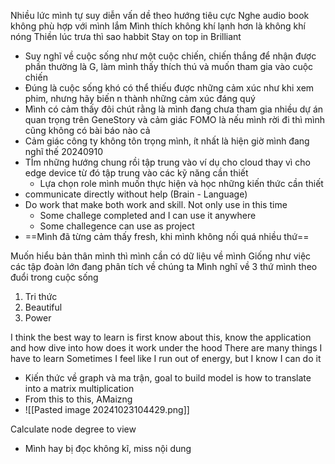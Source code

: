 Nhiều lức mình tự suy diễn vấn dề theo hướng tiêu cực
Nghe audio book không phù hợp với mình lắm
Mình thích không khí lạnh hơn là không khí nóng 
Thiền lúc trưa thì sao habbit
Stay on top in Brilliant
- Suy nghĩ về cuộc sống như một cuộc chiến, chiến thắng để nhận được phần thường là G, làm mình thấy thích thú và muốn tham gia vào cuộc chiến
- Đúng là cuộc sống khó có thể thiếu được những cảm xúc như khi xem phim, nhưng hãy biến n thành những cảm xúc đáng quý
- Mình có cảm thấy đôi chút rằng là mình đang chưa tham gia nhiều dự án quan trọng trên GeneStory và cảm giác FOMO là nếu mình rời đi thì mình cũng không có bài báo nào cả
- Cảm giác công ty không tôn trọng mình, ít nhất là hiện giờ mình đang nghĩ thế 20240910
- TÌm những hướng chung rồi tập trung vào ví dụ cho cloud thay vì cho edge device từ đó tập trung vào các kỹ năng cần thiết 
	- Lựa chọn role mình muốn thực hiện và học những kiến thức cần thiết
- communicate directly without help (Brain - Language)
- Do work that make both work and skill. Not only use in this time
	- Some challege completed and I can use it anywhere
	- Some challegence can use as project
- ==Mình đã từng cảm thấy fresh, khi mình không nối quá nhiều thứ==

Muốn hiểu bản thân mình thì mình cần có dữ liệu về mình
Giống như việc các tập đoàn lớn đang phân tích về chúng ta
Mình nghĩ về 3 thứ mình theo đuổi trong cuộc sống

1. Tri thức
2. Beautiful
3. Power

I think the best way to learn is first know about this, know the application and how dive into how does it work under the hood
There are many things I have to learn
Sometimes I feel like I run out of energy, but I know I can do it

- Kiến thức về graph và ma trận, goal to build model is how to translate into a matrix multiplication
- From this to this, AMaizng
- ![[Pasted image 20241023104429.png]]

Calculate node degree to view
- Mình hay bị đọc không kĩ, miss nội dung